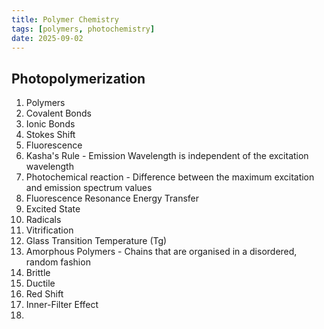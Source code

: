 ```yaml
---
title: Polymer Chemistry
tags: [polymers, photochemistry]
date: 2025-09-02
---
```


## Photopolymerization

1. Polymers
2. Covalent Bonds
3. Ionic Bonds
4. Stokes Shift
5. Fluorescence
6. Kasha's Rule - Emission Wavelength is independent of the excitation wavelength
7. Photochemical reaction - Difference between the maximum excitation and emission spectrum values
8. Fluorescence Resonance Energy Transfer
9. Excited State 
10. Radicals
11. Vitrification
12. Glass Transition Temperature (Tg)
13. Amorphous Polymers - Chains that are organised in a disordered, random fashion
14. Brittle 
15. Ductile
16. Red Shift
17. Inner-Filter Effect
18. 
